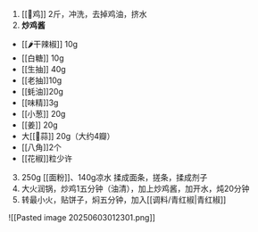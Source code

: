 1. [[🐔鸡]] 2斤，冲洗，去掉鸡油，挤水
2. **炒鸡酱**
- [[🌶️干辣椒]] 10g
- [[白糖]] 10g
- [[生抽]] 40g
- [[老抽]]10g
- [[蚝油]]20g
- [[味精]]3g
- [[小葱]] 20g
- [[姜]] 20g
- 大[[🧄蒜]] 20g（大约4瓣）
- [[八角]]2个
- [[花椒]]粒少许
3. 250g [[面粉]]、140g凉水 揉成面条，搓条，揉成剂子
4. 大火润锅，炒鸡1五分钟（油清），加上炒鸡酱，加开水，炖20分钟
5. 转最小火，贴饼子，焖五分钟，加入[[调料/青红椒|青红椒]]

![[Pasted image 20250603012301.png]]